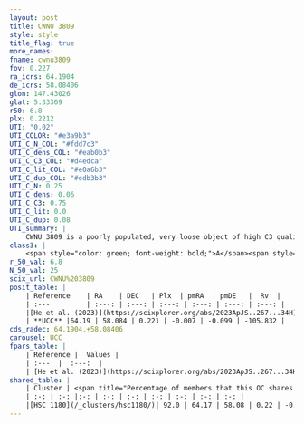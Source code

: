 ```yaml
---
layout: post
title: CWNU 3809
style: style
title_flag: true
more_names: 
fname: cwnu3809
fov: 0.227
ra_icrs: 64.1904
de_icrs: 58.08406
glon: 147.43026
glat: 5.33369
r50: 6.8
plx: 0.2212
UTI: "0.02"
UTI_COLOR: "#e3a9b3"
UTI_C_N_COL: "#fdd7c3"
UTI_C_dens_COL: "#eab0b3"
UTI_C_C3_COL: "#d4edca"
UTI_C_lit_COL: "#e0a6b3"
UTI_C_dup_COL: "#edb3b3"
UTI_C_N: 0.25
UTI_C_dens: 0.06
UTI_C_C3: 0.75
UTI_C_lit: 0.0
UTI_C_dup: 0.08
UTI_summary: |
    CWNU 3809 is a poorly populated, very loose object of high C3 quality. It was recently reported in the literature.<br><br><span style="color: #99180f; font-weight: bold;">Warning: </span>This is very likely a duplicate object, which shares a large percentage of members with at least one previously reported entry.
class3: |
    <span style="color: green; font-weight: bold;">A</span><span style="color: #FFC300; font-weight: bold;">B</span>
r_50_val: 6.8
N_50_val: 25
scix_url: CWNU%203809
posit_table: |
    | Reference    | RA    | DEC   | Plx  | pmRA  | pmDE   |  Rv  |
    | :---         | :---: | :---: | :---: | :---: | :---: | :---: |
    |[He et al. (2023)](https://scixplorer.org/abs/2023ApJS..267...34H) | 64.198 | 58.075 | 0.233 | -0.027 | -0.082 | -105.83 |
    | **UCC** |64.19 | 58.084 | 0.221 | -0.007 | -0.099 | -105.832 | 
cds_radec: 64.1904,+58.08406
carousel: UCC
fpars_table: |
    | Reference |  Values |
    | :---  |  :---:  |
    | [He et al. (2023)](https://scixplorer.org/abs/2023ApJS..267...34H) | `A0=2.65, m-M=13.15, logA=8.3` |
shared_table: |
    | Cluster | <span title="Percentage of members that this OC shares with the ones listed">%</span>   | RA   | DEC   | Plx   | pmRA  | pmDE  | Rv | UTI |
    | :-: | :-: |:-: | :-: | :-: | :-: | :-: | :-: | :-: |
    |[HSC 1180](/_clusters/hsc1180/)| 92.0 | 64.17 | 58.08 | 0.22 | -0.0 | -0.1 | -105.83 |0.3 |
---
```

